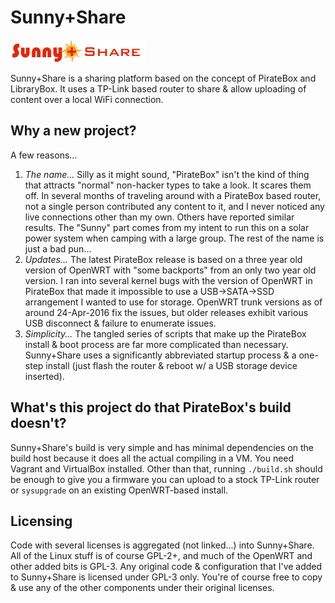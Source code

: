 # Sunny+Share

![Sunny+Share Logo](https://raw.githubusercontent.com/pendor/SunnyShare/master/copy-to/files/www/logo.png)

Sunny+Share is a sharing platform based on the concept of PirateBox and LibraryBox.  It uses a TP-Link based router to share & allow uploading of content over a local WiFi connection.

## Why a new project?

A few reasons...

1. *The name...*  Silly as it might sound, "PirateBox" isn't the kind of thing that attracts "normal" non-hacker types to take a look.  It scares them off.  In several months of traveling around with a PirateBox based router, not a single person contributed any content to it, and I never noticed any live connections other than my own.  Others have reported similar results.  The "Sunny" part comes from my intent to run this on a solar power system when camping with a large group.  The rest of the name is just a bad pun...
2. *Updates...*  The latest PirateBox release is based on a three year old version of OpenWRT with "some backports" from an only two year old version.  I ran into several kernel bugs with the version of OpenWRT in PirateBox that made it impossible to use a USB->SATA->SSD arrangement I wanted to use for storage.  OpenWRT trunk versions as of around 24-Apr-2016 fix the issues, but older releases exhibit various USB disconnect & failure to enumerate issues.
3. *Simplicity...*  The tangled series of scripts that make up the PirateBox install & boot process are far more complicated than necessary.  Sunny+Share uses a significantly abbreviated startup process & a one-step install (just flash the router & reboot w/ a USB storage device inserted).

## What's this project do that PirateBox's build doesn't?

Sunny+Share's build is very simple and has minimal dependencies on the build host because it does all the actual compiling in a VM.  You need Vagrant and VirtualBox installed.  Other than that, running `./build.sh` should be enough to give you a firmware you can upload to a stock TP-Link router or `sysupgrade` on an existing OpenWRT-based install.

## Licensing

Code with several licenses is aggregated (not linked...) into Sunny+Share.  All of the Linux stuff is of course GPL-2+, and much of the OpenWRT and other added bits is GPL-3.  Any original code & configuration that I've added to Sunny+Share is licensed under GPL-3 only.  You're of course free to copy & use any of the other components under their original licenses.
